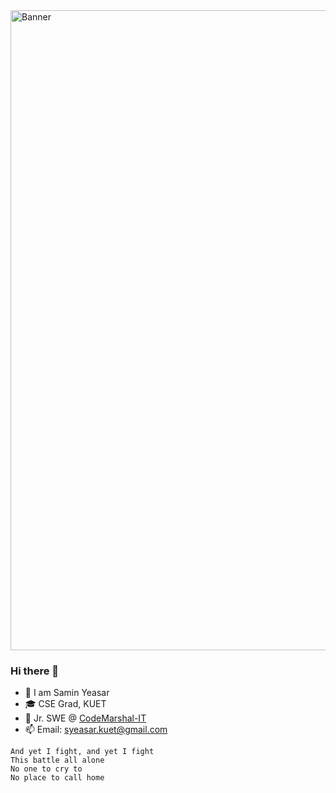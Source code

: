 <img width="1024" alt="Banner" src="https://gifyu.com/image/SX6oV">



### Hi there 👋

- 👋  I am Samin Yeasar
- 🎓  CSE Grad, KUET
- 💼  Jr. SWE @ [CodeMarshal-IT](https://github.com/CodeMarshal-IT/)
- 📫  Email: syeasar.kuet@gmail.com
```
And yet I fight, and yet I fight
This battle all alone
No one to cry to
No place to call home
```

<!-- - 👀  I’m interested in software engineering and AI
- 🌱  I’m currently working with JavaScript
- 📫  Email: syeasar.kuet@gmail.com
- ⚡   Fun fact: If you want to install Ubuntu, just praise Windows to a linux fanboy! -->

<!--
- 👀 I’m interested in software engineering
- 🔭 I’m currently busy with several projects
- 🌱 I’m currently learning React Native
- 📫 How to reach me: https://www.linkedin.com/in/samin-yeasar-abir/
- 😄 Pronouns: He/him
- ⚡ Fun fact: I got our CSE 3200 project idea from the movie "Sicario: Day of the Soldado"
-->

<!--
**Y3454R/Y3454R** is a ✨ _special_ ✨ repository because its `README.md` (this file) appears on your GitHub profile.

Here are some ideas to get you started:

- 🔭 I’m currently working on ...
- 🌱 I’m currently learning ...
- 👯 I’m looking to collaborate on ...
- 🤔 I’m looking for help with ...
- 💬 Ask me about ...
- 📫 How to reach me: ...
- 😄 Pronouns: ...
- ⚡ Fun fact: ...
-->
